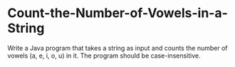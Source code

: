# Count-the-Number-of-Vowels-in-a-String
Write a Java program that takes a string as input and counts the number of vowels (a, e, i, o, u) in it. The program should be case-insensitive.

